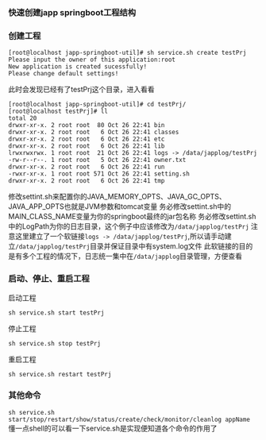 ### 快速创建japp springboot工程结构

### 创建工程
```
[root@localhost japp-springboot-util]# sh service.sh create testPrj
Please input the owner of this application:root
New application is created sucessfully!
Please change default settings!
```
此时会发现已经有了testPrj这个目录，进入看看
```
[root@localhost japp-springboot-util]# cd testPrj/
[root@localhost testPrj]# ll
total 20
drwxr-xr-x. 2 root root  80 Oct 26 22:41 bin
drwxr-xr-x. 2 root root   6 Oct 26 22:41 classes
drwxr-xr-x. 2 root root   6 Oct 26 22:41 etc
drwxr-xr-x. 2 root root   6 Oct 26 22:41 lib
lrwxrwxrwx. 1 root root  21 Oct 26 22:41 logs -> /data/japplog/testPrj
-rw-r--r--. 1 root root   5 Oct 26 22:41 owner.txt
drwxr-xr-x. 2 root root   6 Oct 26 22:41 run
-rwxr-xr-x. 1 root root 571 Oct 26 22:41 setting.sh
drwxr-xr-x. 2 root root   6 Oct 26 22:41 tmp
```
修改settint.sh来配置你的JAVA_MEMORY_OPTS、JAVA_GC_OPTS、JAVA_APP_OPTS也就是JVM参数和tomcat变量
务必修改settint.sh中的MAIN_CLASS_NAME变量为你的springboot最终的jar包名称
务必修改settint.sh中的LogPath为你的日志目录，这个例子中应该修改为`/data/japplog/testPrj`
注意这里建立了一个软链接`logs -> /data/japplog/testPrj`,所以请手动建立`/data/japplog/testPrj`目录并保证目录中有system.log文件
此软链接的目的是有多个工程的情况下，日志统一集中在`/data/japplog`目录管理，方便查看


### 启动、停止、重启工程
启动工程
```
sh service.sh start testPrj
```
停止工程
```
sh service.sh stop testPrj
```
重启工程
```
sh service.sh restart testPrj
```

### 其他命令
`sh service.sh start/stop/restart/show/status/create/check/monitor/cleanlog appName`
懂一点shell的可以看一下service.sh是实现便知道各个命令的作用了
